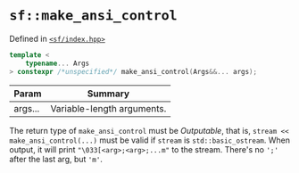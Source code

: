 # `sf::make_ansi_control`
Defined in [`<sf/index.hpp>`](./index.md)
``` c++
template <
    typename... Args
> constexpr /*unspecified*/ make_ansi_control(Args&&... args);
```

|Param|Summary|
|-|-|
|args...|Variable-length arguments.|

The return type of `make_ansi_control` must be *Outputable*, that is, `stream << make_ansi_control(...)` must be valid if `stream` is `std::basic_ostream`. When output, it will print `"\033[<arg>;<arg>;...m"` to the stream. There's no `';'` after the last arg, but `'m'`.
